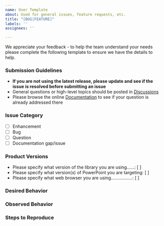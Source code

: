 ```yaml
---
name: User Template
about: Used for general issues, feature requests, etc.
title: "[BUG|FEATURE]"
labels: ''
assignees: ''

---
```


We appreciate your feedback - to help the team understand your needs please complete the following template to ensure we have the details to help.

### Submission Guidelines

- **If you are not using the latest release, please update and see if the issue is resolved before submitting an issue**
- General questions or high-level topics should be posted in [Discussions](https://github.com/wootra/pptx-generator/discussions)
- Please browse the online [Documentation](https://wootra.github.io/pptx-generator/) to see if your question is already addressed there

### Issue Category

- [ ] Enhancement
- [ ] Bug
- [ ] Question
- [ ] Documentation gap/issue

### Product Versions

- Please specify what version of the library you are using......: [        ]
- Please specify what version(s) of PowerPoint you are targeting: [        ]
- Please specify what web browser you are using.................: [        ]

### Desired Behavior
<!--- If you are reporting an issue please describe the expected behavior. -->
<!--- If you are suggesting an enhancement please describe thoroughly the enhancement, how it can be achieved, and expected benefit. -->

### Observed Behavior
<!--- If you are reporting an issue please describe the behavior you expected to occur when performing the action. -->
<!--- If you are making a suggestion or asking a question delete this section. -->

### Steps to Reproduce
<!--- If you are reporting an issue please describe the steps to reproduce the bug in sufficient detail to allow testing. -->
<!--- If you are making a suggestion or asking a question delete this section. -->
